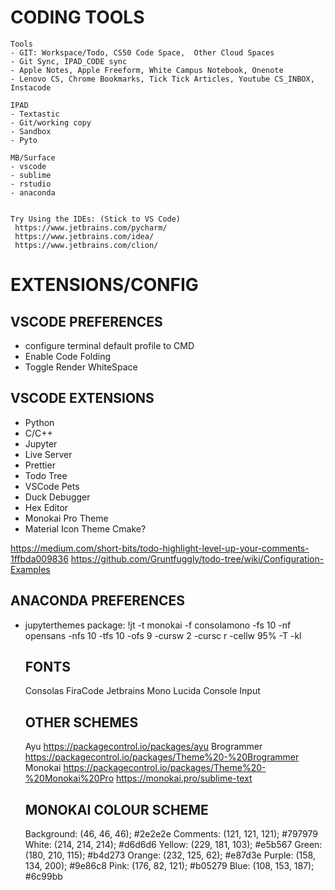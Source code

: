 # CODING TOOLS
    Tools
    - GIT: Workspace/Todo, CS50 Code Space,  Other Cloud Spaces
    - Git Sync, IPAD_CODE sync
    - Apple Notes, Apple Freeform, White Campus Notebook, Onenote
    - Lenovo CS, Chrome Bookmarks, Tick Tick Articles, Youtube CS_INBOX, Instacode

    IPAD
    - Textastic
    - Git/working copy
    - Sandbox
    - Pyto

    MB/Surface
    - vscode
    - sublime
    - rstudio
    - anaconda


    Try Using the IDEs: (Stick to VS Code)
     https://www.jetbrains.com/pycharm/
     https://www.jetbrains.com/idea/
     https://www.jetbrains.com/clion/

# EXTENSIONS/CONFIG

## VSCODE PREFERENCES
- configure terminal default profile to CMD
- Enable Code Folding
- Toggle Render WhiteSpace

## VSCODE EXTENSIONS
 - Python
 - C/C++
 - Jupyter
 - Live Server
 - Prettier
 - Todo Tree
 - VSCode Pets
 - Duck Debugger
 - Hex Editor
 - Monokai Pro Theme
 - Material Icon Theme
 Cmake?

 https://medium.com/short-bits/todo-highlight-level-up-your-comments-1ffbda009836
 https://github.com/Gruntfuggly/todo-tree/wiki/Configuration-Examples

 ## ANACONDA PREFERENCES
  - jupyterthemes package: !jt -t monokai -f consolamono -fs 10 -nf opensans -nfs 10 -tfs 10 -ofs 9 -cursw 2 -cursc r -cellw 95%  -T -kl


    ## FONTS
     Consolas
     FiraCode
     Jetbrains Mono
     Lucida Console
     Input

    ## OTHER SCHEMES
    Ayu https://packagecontrol.io/packages/ayu
    Brogrammer https://packagecontrol.io/packages/Theme%20-%20Brogrammer
    Monokai https://packagecontrol.io/packages/Theme%20-%20Monokai%20Pro https://monokai.pro/sublime-text

    ## MONOKAI COLOUR SCHEME
    Background: (46, 46, 46); #2e2e2e
    Comments: (121, 121, 121); #797979
    White: (214, 214, 214); #d6d6d6
    Yellow: (229, 181, 103); #e5b567
    Green: (180, 210, 115); #b4d273
    Orange: (232, 125, 62); #e87d3e
    Purple: (158, 134, 200); #9e86c8
    Pink: (176, 82, 121); #b05279
    Blue: (108, 153, 187); #6c99bb
